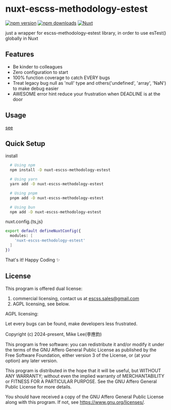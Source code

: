 # nuxt-escss-methodology-estest

[![npm version][npm-version-src]][npm-version-href]
[![npm downloads][npm-downloads-src]][npm-downloads-href]
[![Nuxt][nuxt-src]][nuxt-href]

just a wrapper for escss-methodology-estest library, in order to use esTest() globally in Nuxt

## Features
-  Be kinder to colleagues
-  Zero configuration to start
-  100% function coverage to catch EVERY bugs
-  Treat legacy bug null as 'null' type and others('undefined', 'array', 'NaN') to make debug easier
-  AWESOME error hint reduce your frustration when DEADLINE is at the door

## Usage

[see](<http://example.com/>)

## Quick Setup

install

```bash
  # Using npm
  npm install -D nuxt-escss-methodology-estest

  # Using yarn
  yarn add -D nuxt-escss-methodology-estest

  # Using pnpm
  pnpm add -D nuxt-escss-methodology-estest

  # Using bun
  npm add -D nuxt-escss-methodology-estest
```

nuxt.config.{ts,js}

```bash
export default defineNuxtConfig({
  modules: [
    'nuxt-escss-methodology-estest'
  ]
})
```
That's it! Happy Coding ✨

## License

This program is offered dual license:

1. commercial licensing, contact us at escss.sales@gmail.com
2. AGPL licensing, see below.

AGPL licensing:

Let every bugs can be found, make developers less frustrated.

Copyright (c) 2024-present, Mike Lee(李應鈞)

This program is free software: you can redistribute it and/or modify
it under the terms of the GNU Affero General Public License as published by
the Free Software Foundation, either version 3 of the License, or
(at your option) any later version.

This program is distributed in the hope that it will be useful,
but WITHOUT ANY WARRANTY; without even the implied warranty of
MERCHANTABILITY or FITNESS FOR A PARTICULAR PURPOSE.  See the
GNU Affero General Public License for more details.

You should have received a copy of the GNU Affero General Public License
along with this program.  If not, see <https://www.gnu.org/licenses/>.


<!-- Badges -->
[npm-version-src]: https://img.shields.io/npm/v/my-module/latest.svg?style=flat&colorA=020420&colorB=00DC82
[npm-version-href]: https://npmjs.com/package/my-module

[npm-downloads-src]: https://img.shields.io/npm/dm/my-module.svg?style=flat&colorA=020420&colorB=00DC82
[npm-downloads-href]: https://npmjs.com/package/my-module

[nuxt-src]: https://img.shields.io/badge/Nuxt-020420?logo=nuxt.js
[nuxt-href]: https://nuxt.com
